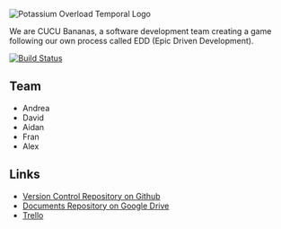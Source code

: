 ![Potassium Overload Temporal Logo](https://i.imgur.com/TsOll4Y.png "Potassium Overload")

We are CUCU Bananas, a software development team creating a game following our own process called EDD (Epic Driven Development).

[![Build Status](https://travis-ci.com/ka5p3rr/PotassiumOverload.svg?token=6zqbGiC8Zj7buATvxizS&branch=prod)](https://travis-ci.com/ka5p3rr/PotassiumOverload)

## Team
- Andrea
- David
- Aidan
- Fran
- Alex


## Links

- [Version Control Repository on Github](https://github.com/ka5p3rr/PotassiumOverload)
- [Documents Repository on Google Drive](https://drive.google.com/drive/folders/1dbS3O5SydY7WfR9uaFYiiVIEHMB-4hp6)
- [Trello](https://trello.com/cucubananas/home)
